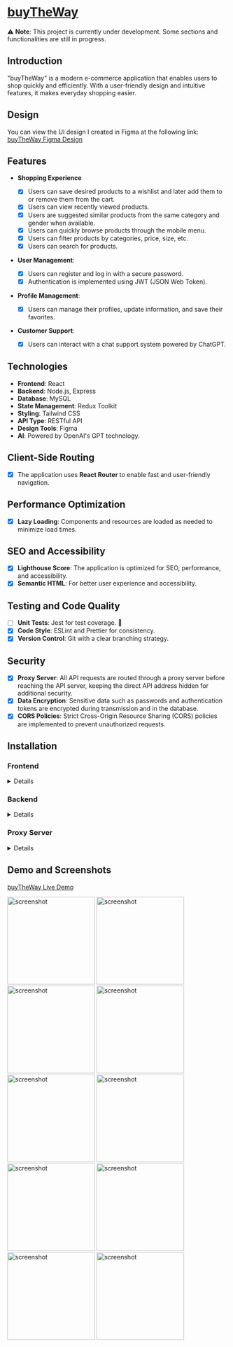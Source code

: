 # [buyTheWay](btw.barisbalci.de)

⚠️ **Note**: This project is currently under development. Some sections and functionalities are still in progress.

## Introduction

"buyTheWay" is a modern e-commerce application that enables users to shop quickly and efficiently. With a user-friendly design and intuitive features, it makes everyday shopping easier.

## Design

You can view the UI design I created in Figma at the following link: [buyTheWay Figma Design](https://barisbalci.de/buyTheWay-UI.pdf)

## Features

- **Shopping Experience**

  - [x] Users can save desired products to a wishlist and later add them to or remove them from the cart.
  - [x] Users can view recently viewed products.
  - [x] Users are suggested similar products from the same category and gender when available.
  - [x] Users can quickly browse products through the mobile menu.
  - [x] Users can filter products by categories, price, size, etc.
  - [x] Users can search for products.

- **User Management**:

  - [x] Users can register and log in with a secure password.
  - [x] Authentication is implemented using JWT (JSON Web Token).

- **Profile Management**:

  - [x] Users can manage their profiles, update information, and save their favorites.

- **Customer Support**:
  - [x] Users can interact with a chat support system powered by ChatGPT.

## Technologies

- **Frontend**: React
- **Backend**: Node.js, Express
- **Database**: MySQL
- **State Management**: Redux Toolkit
- **Styling**: Tailwind CSS
- **API Type**: RESTful API
- **Design Tools**: Figma
- **AI**: Powered by OpenAI's GPT technology.

## Client-Side Routing

- [x] The application uses **React Router** to enable fast and user-friendly navigation.

## Performance Optimization

- [x] **Lazy Loading**: Components and resources are loaded as needed to minimize load times.

## SEO and Accessibility

- [x] **Lighthouse Score**: The application is optimized for SEO, performance, and accessibility.
- [x] **Semantic HTML**: For better user experience and accessibility.

## Testing and Code Quality

- [ ] **Unit Tests**: Jest for test coverage. 🚧
- [x] **Code Style**: ESLint and Prettier for consistency.
- [x] **Version Control**: Git with a clear branching strategy.

## Security

- [x] **Proxy Server**: All API requests are routed through a proxy server before reaching the API server, keeping the direct API address hidden for additional security.
- [x] **Data Encryption**: Sensitive data such as passwords and authentication tokens are encrypted during transmission and in the database.
- [x] **CORS Policies**: Strict Cross-Origin Resource Sharing (CORS) policies are implemented to prevent unauthorized requests.

## Installation

### Frontend

<details>
 
1. Clone the repository:
   ```bash
   git clone git@github.com:barisbalcimusic/buyTheWay-frontend.git
   ```
   or
   ```bash
   git clone https://github.com/barisbalcimusic/buyTheWay-frontend.git
   ```
2. Install dependencies:
   ```bash
   npm install
   ```
3. Start the development server:
   ```bash
   npm run dev
   ```
</details>

### Backend

<details>
 
1. Clone the repository:
   ```bash
   git clone git@github.com:barisbalcimusic/buyTheWay-backend.git
   ```
   or
   ```bash
   git clone https://github.com/barisbalcimusic/buyTheWay-backend.git
   ```
2. Install dependencies:
   ```bash
   npm install
   ```
3. Start the development server:
   ```bash
   npm start
   ```
   </details>

### Proxy Server

<details>
 
1. Clone the repository:
   ```bash
   git clone git@github.com:barisbalcimusic/buyTheWay-proxyServer.git
   ```
   or
   ```bash
   git clone https://github.com/barisbalcimusic/buyTheWay-proxyServer.git
   ```
2. Install dependencies:
   ```bash
   npm install
   ```
3. Start the development server:
   ```bash
   npm start
   ```
</details>

## Demo and Screenshots

[buyTheWay Live Demo](https://btw.barisbalci.de)

<img src="https://github.com/user-attachments/assets/bcaa80c8-7e0d-4cfa-98e6-487b361b2041" alt="screenshot" width="200">
<img src="https://github.com/user-attachments/assets/5007994f-0efc-4ff0-8198-4a7ac77978e5" alt="screenshot" width="200">
<img src="https://github.com/user-attachments/assets/8384fa77-d4e1-4686-badc-857b62842a725" alt="screenshot" width="200">
<img src="https://github.com/user-attachments/assets/5f4b4108-3409-4b6c-b4d6-1c36bda46de0" alt="screenshot" width="200">
<img src="https://github.com/user-attachments/assets/4073d1cc-64b7-4e92-b788-768b38bdb45c" alt="screenshot" width="200">
<img src="https://github.com/user-attachments/assets/acc1c675-9d12-4bb6-88df-c74a79bf0fab" alt="screenshot" width="200">
<img src="https://github.com/user-attachments/assets/2613b81f-a202-4631-afe3-39d0459c682b" alt="screenshot" width="200">
<img src="https://github.com/user-attachments/assets/34899d1d-21f0-48bf-8b16-83e3fde89e95" alt="screenshot" width="200">
<img src="https://github.com/user-attachments/assets/f5365bb7-074e-4422-a86f-39b20d99eb45" alt="screenshot" width="200">
<img src="https://github.com/user-attachments/assets/156895f0-f986-40d7-b2ca-9f26d578d650" alt="screenshot" width="200">
